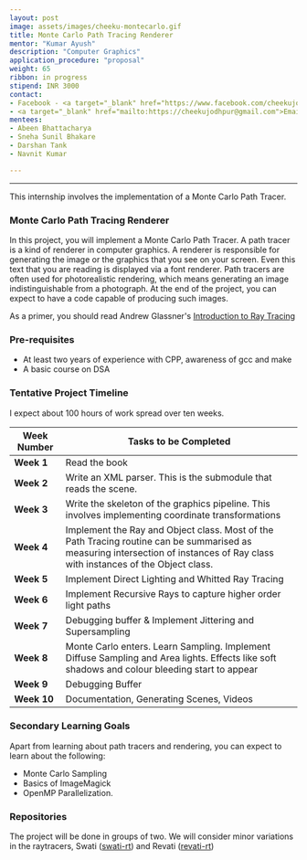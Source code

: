 ```yaml
---
layout: post
image: assets/images/cheeku-montecarlo.gif
title: Monte Carlo Path Tracing Renderer
mentor: "Kumar Ayush"
description: "Computer Graphics"
application_procedure: "proposal"
weight: 65
ribbon: in progress
stipend: INR 3000
contact:
- Facebook - <a target="_blank" href="https://www.facebook.com/cheekujodhpur">Kumar Ayush</a>
- <a target="_blank" href="mailto:https://cheekujodhpur@gmail.com">Email ID</a> - cheekujodhpur@gmail.com
mentees:
- Abeen Bhattacharya
- Sneha Sunil Bhakare
- Darshan Tank
- Navnit Kumar

---
```


---

This internship involves the implementation of a Monte Carlo Path Tracer.

<!--break-->

### Monte Carlo Path Tracing Renderer
In this project, you will implement a Monte Carlo Path Tracer. A path tracer is a kind of renderer in computer graphics. A renderer is responsible for generating the image or the graphics that you see on your screen. Even this text that you are reading is displayed via a font renderer. Path tracers are often used for photorealistic rendering, which means generating an image indistinguishable from a photograph. At the end of the project, you can expect to have a code capable of producing such images.

<!--break-->

As a primer, you should read Andrew Glassner's [Introduction to Ray Tracing](https://www.goodreads.com/book/show/1441550.An_Introduction_to_Ray_Tracing)

<!--break-->

### Pre-requisites
- At least two years of experience with CPP, awareness of gcc and make
- A basic course on DSA

<!--break-->

### Tentative Project Timeline

I expect about 100 hours of work spread over ten weeks.

<!--break-->

|Week Number  | Tasks to be Completed|
|--- | --- | 
|**Week 1** |Read the book|
|**Week 2** |Write an XML parser. This is the submodule that reads the scene.|
|**Week 3** |Write the skeleton of the graphics pipeline. This involves implementing coordinate transformations|
|**Week 4** |Implement the Ray and Object class. Most of the Path Tracing routine can be summarised as measuring intersection of instances of Ray class with instances of the Object class.|
|**Week 5** |Implement Direct Lighting and Whitted Ray Tracing|
|**Week 6** |Implement Recursive Rays to capture higher order light paths|
|**Week 7** |Debugging buffer & Implement Jittering and Supersampling|
|**Week 8** |Monte Carlo enters. Learn Sampling. Implement Diffuse Sampling and Area lights. Effects like soft shadows and colour bleeding start to appear|
|**Week 9** |Debugging Buffer|
|**Week 10**|Documentation, Generating Scenes, Videos

<!--break-->

### Secondary Learning Goals
Apart from learning about path tracers and rendering, you can expect to learn about the following:
- Monte Carlo Sampling
- Basics of ImageMagick
- OpenMP Parallelization.

<!--break-->

### Repositories
The project will be done in groups of two. We will consider minor variations
in the raytracers, Swati ([swati-rt](https://github.com/wncc/swati-rt)) and Revati ([revati-rt](https://github.com/wncc/revati-rt))

